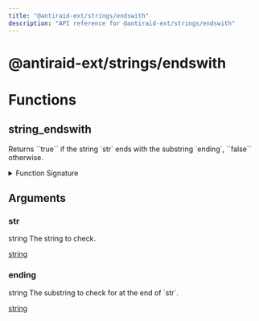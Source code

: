 ```yaml
---
title: "@antiraid-ext/strings/endswith"
description: "API reference for @antiraid-ext/strings/endswith"
---
```


<div id="@antiraid-ext/strings/endswith"></div>

# @antiraid-ext/strings/endswith

<div id="Functions"></div>

# Functions

<div id="string_endswith"></div>

## string_endswith

Returns \`\`true\`\` if the string \`str\` ends with the substring \`ending\`, \`\`false\`\` otherwise.

<details>
<summary>Function Signature</summary>

```luau
--- Returns \`\`true\`\` if the string \`str\` ends with the substring \`ending\`, \`\`false\`\` otherwise.
--- @param str string The string to check.
--- @param ending string The substring to check for at the end of \`str\`.
--- @return boolean \`\`true\`\` if \`str\` ends with \`ending\`, \`\`false\`\` otherwise.
function string_endswith(str: string, ending: string) end
```

</details>

<div id="Arguments"></div>

## Arguments

<div id="str"></div>

### str

string The string to check.

[string](#string)

<div id="ending"></div>

### ending

string The substring to check for at the end of \`str\`.

[string](#string)

